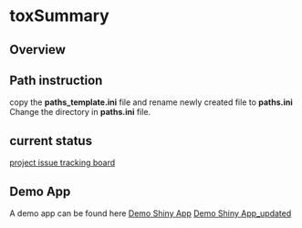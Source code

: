 

# toxSummary


## Overview



## Path instruction
copy the __paths_template.ini__ file and rename newly created file to __paths.ini__    
Change the directory in __paths.ini__ file.  

## current status
[project issue tracking board](https://github.com/phuse-org/toxSummary/projects/1)

## Demo App
A demo app can be found here
[Demo Shiny App](https://phuse-org.shinyapps.io/toxSummary/)
[Demo Shiny App_updated](https://yousuf28.shinyapps.io/toxsummary)